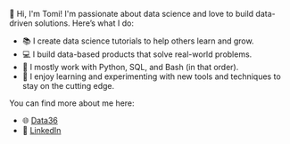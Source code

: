 👋 Hi, I'm Tomi!
I'm passionate about data science and love to build data-driven solutions. Here’s what I do:

- 📚 I create data science tutorials to help others learn and grow.
- 💻 I build data-based products that solve real-world problems.
- 🔧 I mostly work with Python, SQL, and Bash (in that order).
- 🌱 I enjoy learning and experimenting with new tools and techniques to stay on the cutting edge.

You can find more about me here:
- 🌐 [Data36](https://data36.com)
- 🔗 [LinkedIn](https://www.linkedin.com/in/tomimester/)

